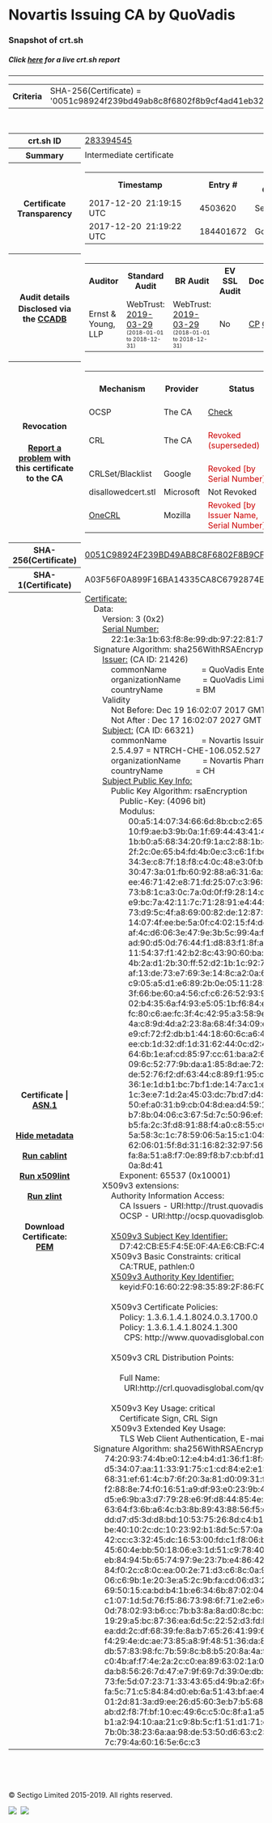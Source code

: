 # Novartis Issuing CA by QuoVadis
### Snapshot of crt.sh
##### Click [here](https://crt.sh/?q=0051C98924F239BD49AB8C8F6802F8B9CF4AD41EB3272F1A34C0CD6D61DCB3D4) for a live crt.sh report

---
<!DOCTYPE HTML PUBLIC "-//W3C//DTD HTML 4.0 Transitional//EN">
<HTML>

<BODY>

<TABLE>
  <TR>
    <TH class="outer">Criteria</TH>
    <TD class="outer">SHA-256(Certificate) = '0051c98924f239bd49ab8c8f6802f8b9cf4ad41eb3272f1a34c0cd6d61dcb3d4'</TD>
  </TR>
</TABLE>
<BR>
<TABLE>
  <TR>
    <TH class="outer">crt.sh ID</TH>
    <TD class="outer"><A href="?id=283394545">283394545</A></TD>
  </TR>
  <TR>
    <TH class="outer">Summary</TH>
    <TD class="outer">Intermediate certificate</TD>
  </TR>
  <TR>
    <TH class="outer">Certificate<BR>Transparency</TH>
    <TD class="outer">
<TABLE class="options" style="margin-left:0px">
  <TR>
    <TH>Timestamp</TH>
    <TH>Entry #</TH>
    <TH>Log Operator</TH>
    <TH>Log URL</TH>
  </TR>
  <TR>
    <TD>2017-12-20&nbsp; <FONT class="small">21:19:15 UTC</FONT></TD>
    <TD>4503620</TD>
    <TD>Sectigo</TD>
    <TD>https://dodo.ct.comodo.com</TD>
  </TR>
  <TR>
    <TD>2017-12-20&nbsp; <FONT class="small">21:19:22 UTC</FONT></TD>
    <TD>184401672</TD>
    <TD>Google</TD>
    <TD>https://ct.googleapis.com/rocketeer</TD>
  </TR>
</TABLE>
    </TD>
  </TR>
  <TR>
    <TH class="outer">Audit details<BR>
      <DIV class="small" style="padding-top:3px">Disclosed via the
        <A href="//ccadb-public.secure.force.com/mozilla/PublicAllIntermediateCerts" target="_blank">CCADB</A></DIV>
    </TH>
    <TD class="outer">
<TABLE class="options" style="margin-left:0px">
  <TR>
    <TH>Auditor</TH>
    <TH>Standard Audit</TH>
    <TH>BR Audit</TH>
    <TH>EV SSL Audit</TH>
    <TH>Documents</TH>
    <TH>CCADB</TH>
    <TH>Root Owner / Certificate</TH>
  </TR>
  <TR>
    <TD style="vertical-align:middle">Ernst & Young, LLP</TD>
    <TD>WebTrust:
      <A href="https://www.cpacanada.ca/generichandlers/CPACHandler.ashx?attachmentid=227627" target="_blank">2019-03-29</A>
      <BR><FONT style="font-size:8pt">(2018-01-01 to 2018-12-31)</FONT></TD>
    <TD>WebTrust:
      <A href="https://www.cpacanada.ca/generichandlers/CPACHandler.ashx?attachmentid=227628" target="_blank">2019-03-29</A>
      <BR><FONT style="font-size:8pt">(2018-01-01 to 2018-12-31)</FONT></TD>
    <TD>No    <TD>
      <A href="https://www.quovadisglobal.com/~/media/Files/Repository/QV_RCA1_RCA3_CPCPS_V4_25.ashx" target="blank">CP</A>
      <A href="https://www.quovadisglobal.com/~/media/Files/Repository/QV_RCA2_CPCPS_v2.5.ashx" target="blank">CPS</A>
    </TD>
    <TD><A href="//ccadb.force.com/0011J00001CqRRMQA3" target="_blank">0011J00001CqRRMQA3</A></TD>
    <TD><A href="/?id=8586094">QuoVadis</A></TD>
  </TR>
</TABLE>
    </TD>
  </TR>
  <TR>
    <TH class="outer">Revocation<BR><BR>
      <DIV class="small" style="padding-top:3px"><A href="?id=283394545&opt=problemreporting">Report a problem</A> with<BR>this certificate to the CA</DIV></TH>
    <TD class="outer">
      <TABLE class="options" style="margin-left:0px">
        <TR>
          <TH>Mechanism</TH>
          <TH>Provider</TH>
          <TH>Status</TH>
          <TH>Revocation Date</TH>
          <TH>Last Observed in CRL</TH>
          <TH>Last Checked <SPAN style="color:#CC0000;vertical-align:middle;font-size:70%;font-weight:normal">(Error)</SPAN></TH>
        </TR>
        <TR>
          <TD>OCSP</TD>
          <TD>The CA</TD>
          <TD><A href="?id=283394545&opt=ocsp">Check</A></TD>
          <TD><SPAN style="color:#888888">?</SPAN></TD>
          <TD><SPAN style="color:#888888">n/a</SPAN></TD>
          <TD><SPAN style="color:#888888">?</SPAN></TD>
        </TR>
        <TR>
          <TD>CRL</TD>
          <TD>The CA</TD>
          <TD><SPAN style="color:#CC0000">Revoked (superseded)</SPAN></TD><TD>2019-09-23&nbsp; <FONT class="small">17:51:21 UTC</FONT></TD><TD>2019-12-04&nbsp; <FONT class="small">09:04:49 UTC</FONT></TD><TD>2019-12-04&nbsp; <FONT class="small">17:05:19 UTC</FONT></TD>
        </TR>
        <TR>
          <TD>CRLSet/Blacklist</TD>
          <TD>Google</TD>
          <TD><SPAN style="color:#CC0000">Revoked [by Serial Number]</SPAN></TD>
          <TD><SPAN style="color:#888888">n/a</SPAN></TD>
          <TD><SPAN style="color:#888888">n/a</SPAN></TD>
          <TD><SPAN style="color:#888888">n/a</SPAN></TD>
        </TR>
        <TR>
          <TD>disallowedcert.stl</TD>
          <TD>Microsoft</TD>
          <TD>Not Revoked</TD>
          <TD><SPAN style="color:#888888">n/a</SPAN></TD>
          <TD><SPAN style="color:#888888">n/a</SPAN></TD>
          <TD><SPAN style="color:#888888">n/a</SPAN></TD>
        </TR>
        <TR>
          <TD><A href="/mozilla-onecrl" target="_blank">OneCRL</A></TD>
          <TD>Mozilla</TD>
          <TD><SPAN style="color:#CC0000">Revoked [by Issuer Name, Serial Number]</SPAN></TD><TD><SPAN style="color:#888888">Unknown</SPAN></TD>
          <TD><SPAN style="color:#888888">n/a</SPAN></TD>
          <TD><SPAN style="color:#888888">n/a</SPAN></TD>
        </TR>
      </TABLE>
    </TD>
  </TR>
  <TR>
    <TH class="outer">SHA-256(Certificate)</TH>
    <TD class="outer"><A href="//censys.io/certificates/0051c98924f239bd49ab8c8f6802f8b9cf4ad41eb3272f1a34c0cd6d61dcb3d4">0051C98924F239BD49AB8C8F6802F8B9CF4AD41EB3272F1A34C0CD6D61DCB3D4</A></TD>
  </TR>
  <TR>
    <TH class="outer">SHA-1(Certificate)</TH>
    <TD class="outer">A03F56F0A899F16BA14335CA8C6792874E5F749F</TD>
  </TR>
  <TR>
    <TH class="outer">Certificate | <A href="?asn1=283394545">ASN.1</A>
      <SPAN class="small"><BR>
      <BR><BR><A href="?id=283394545&opt=nometadata">Hide metadata</A>
      <BR><BR><A href="?id=283394545&opt=cablint">Run cablint</A>
      <BR><BR><A href="?id=283394545&opt=x509lint">Run x509lint</A>
      <BR><BR><A href="?id=283394545&opt=zlint">Run zlint</A>
      <BR><BR><BR>Download Certificate: <A href="?d=283394545">PEM</A>
      </SPAN>
    </TH>
    <TD class="text"><A href="?d=283394545">Certificate:</A><BR>&nbsp;&nbsp;&nbsp;&nbsp;Data:<BR>&nbsp;&nbsp;&nbsp;&nbsp;&nbsp;&nbsp;&nbsp;&nbsp;Version:&nbsp;3&nbsp;(0x2)<BR>&nbsp;&nbsp;&nbsp;&nbsp;&nbsp;&nbsp;&nbsp;&nbsp;<A href="?serial=221e3a1b63f88e99db9722817568af1cc453546d">Serial&nbsp;Number:</A><BR>&nbsp;&nbsp;&nbsp;&nbsp;&nbsp;&nbsp;&nbsp;&nbsp;&nbsp;&nbsp;&nbsp;&nbsp;22:1e:3a:1b:63:f8:8e:99:db:97:22:81:75:68:af:1c:c4:53:54:6d<BR>&nbsp;&nbsp;&nbsp;&nbsp;Signature&nbsp;Algorithm:&nbsp;sha256WithRSAEncryption<BR>&nbsp;&nbsp;&nbsp;&nbsp;&nbsp;&nbsp;&nbsp;&nbsp;<A href="?caid=21426">Issuer:</A> <SPAN class="small">(CA ID: 21426)</SPAN><BR>&nbsp;&nbsp;&nbsp;&nbsp;&nbsp;&nbsp;&nbsp;&nbsp;&nbsp;&nbsp;&nbsp;&nbsp;commonName&nbsp;&nbsp;&nbsp;&nbsp;&nbsp;&nbsp;&nbsp;&nbsp;&nbsp;&nbsp;&nbsp;&nbsp;&nbsp;&nbsp;&nbsp;&nbsp;=&nbsp;QuoVadis&nbsp;Enterprise&nbsp;Trust&nbsp;CA&nbsp;3&nbsp;G3<BR>&nbsp;&nbsp;&nbsp;&nbsp;&nbsp;&nbsp;&nbsp;&nbsp;&nbsp;&nbsp;&nbsp;&nbsp;organizationName&nbsp;&nbsp;&nbsp;&nbsp;&nbsp;&nbsp;&nbsp;&nbsp;&nbsp;&nbsp;=&nbsp;QuoVadis&nbsp;Limited<BR>&nbsp;&nbsp;&nbsp;&nbsp;&nbsp;&nbsp;&nbsp;&nbsp;&nbsp;&nbsp;&nbsp;&nbsp;countryName&nbsp;&nbsp;&nbsp;&nbsp;&nbsp;&nbsp;&nbsp;&nbsp;&nbsp;&nbsp;&nbsp;&nbsp;&nbsp;&nbsp;&nbsp;=&nbsp;BM<BR>&nbsp;&nbsp;&nbsp;&nbsp;&nbsp;&nbsp;&nbsp;&nbsp;Validity<BR>&nbsp;&nbsp;&nbsp;&nbsp;&nbsp;&nbsp;&nbsp;&nbsp;&nbsp;&nbsp;&nbsp;&nbsp;Not&nbsp;Before:&nbsp;Dec&nbsp;19&nbsp;16:02:07&nbsp;2017&nbsp;GMT<BR>&nbsp;&nbsp;&nbsp;&nbsp;&nbsp;&nbsp;&nbsp;&nbsp;&nbsp;&nbsp;&nbsp;&nbsp;Not&nbsp;After&nbsp;:&nbsp;Dec&nbsp;17&nbsp;16:02:07&nbsp;2027&nbsp;GMT<BR>&nbsp;&nbsp;&nbsp;&nbsp;&nbsp;&nbsp;&nbsp;&nbsp;<A href="?caid=66321">Subject:</A> <SPAN class="small">(CA ID: 66321)</SPAN><BR>&nbsp;&nbsp;&nbsp;&nbsp;&nbsp;&nbsp;&nbsp;&nbsp;&nbsp;&nbsp;&nbsp;&nbsp;commonName&nbsp;&nbsp;&nbsp;&nbsp;&nbsp;&nbsp;&nbsp;&nbsp;&nbsp;&nbsp;&nbsp;&nbsp;&nbsp;&nbsp;&nbsp;&nbsp;=&nbsp;Novartis&nbsp;Issuing&nbsp;CA&nbsp;by&nbsp;QuoVadis<BR>&nbsp;&nbsp;&nbsp;&nbsp;&nbsp;&nbsp;&nbsp;&nbsp;&nbsp;&nbsp;&nbsp;&nbsp;2.5.4.97&nbsp;=&nbsp;NTRCH-CHE-106.052.527<BR>&nbsp;&nbsp;&nbsp;&nbsp;&nbsp;&nbsp;&nbsp;&nbsp;&nbsp;&nbsp;&nbsp;&nbsp;organizationName&nbsp;&nbsp;&nbsp;&nbsp;&nbsp;&nbsp;&nbsp;&nbsp;&nbsp;&nbsp;=&nbsp;Novartis&nbsp;Pharma&nbsp;AG<BR>&nbsp;&nbsp;&nbsp;&nbsp;&nbsp;&nbsp;&nbsp;&nbsp;&nbsp;&nbsp;&nbsp;&nbsp;countryName&nbsp;&nbsp;&nbsp;&nbsp;&nbsp;&nbsp;&nbsp;&nbsp;&nbsp;&nbsp;&nbsp;&nbsp;&nbsp;&nbsp;&nbsp;=&nbsp;CH<BR>&nbsp;&nbsp;&nbsp;&nbsp;&nbsp;&nbsp;&nbsp;&nbsp;<A href="?spkisha256=68616810713945de1091454573815658090642a1767334f69783010ca8dc95b2">Subject&nbsp;Public&nbsp;Key&nbsp;Info:</A><BR>&nbsp;&nbsp;&nbsp;&nbsp;&nbsp;&nbsp;&nbsp;&nbsp;&nbsp;&nbsp;&nbsp;&nbsp;Public&nbsp;Key&nbsp;Algorithm:&nbsp;rsaEncryption<BR>&nbsp;&nbsp;&nbsp;&nbsp;&nbsp;&nbsp;&nbsp;&nbsp;&nbsp;&nbsp;&nbsp;&nbsp;&nbsp;&nbsp;&nbsp;&nbsp;Public-Key:&nbsp;(4096&nbsp;bit)<BR>&nbsp;&nbsp;&nbsp;&nbsp;&nbsp;&nbsp;&nbsp;&nbsp;&nbsp;&nbsp;&nbsp;&nbsp;&nbsp;&nbsp;&nbsp;&nbsp;Modulus:<BR>&nbsp;&nbsp;&nbsp;&nbsp;&nbsp;&nbsp;&nbsp;&nbsp;&nbsp;&nbsp;&nbsp;&nbsp;&nbsp;&nbsp;&nbsp;&nbsp;&nbsp;&nbsp;&nbsp;&nbsp;00:a5:14:07:34:66:6d:8b:cb:c2:65:b0:eb:f4:a0:<BR>&nbsp;&nbsp;&nbsp;&nbsp;&nbsp;&nbsp;&nbsp;&nbsp;&nbsp;&nbsp;&nbsp;&nbsp;&nbsp;&nbsp;&nbsp;&nbsp;&nbsp;&nbsp;&nbsp;&nbsp;10:f9:ae:b3:9b:0a:1f:69:44:43:41:4b:54:aa:cd:<BR>&nbsp;&nbsp;&nbsp;&nbsp;&nbsp;&nbsp;&nbsp;&nbsp;&nbsp;&nbsp;&nbsp;&nbsp;&nbsp;&nbsp;&nbsp;&nbsp;&nbsp;&nbsp;&nbsp;&nbsp;1b:b0:a5:68:34:20:f9:1a:c2:88:1b:4f:45:bf:ab:<BR>&nbsp;&nbsp;&nbsp;&nbsp;&nbsp;&nbsp;&nbsp;&nbsp;&nbsp;&nbsp;&nbsp;&nbsp;&nbsp;&nbsp;&nbsp;&nbsp;&nbsp;&nbsp;&nbsp;&nbsp;2f:2c:0e:65:b4:fd:4b:0e:c3:c6:1f:be:43:aa:95:<BR>&nbsp;&nbsp;&nbsp;&nbsp;&nbsp;&nbsp;&nbsp;&nbsp;&nbsp;&nbsp;&nbsp;&nbsp;&nbsp;&nbsp;&nbsp;&nbsp;&nbsp;&nbsp;&nbsp;&nbsp;34:3e:c8:7f:18:f8:c4:0c:48:e3:0f:ba:b6:7a:17:<BR>&nbsp;&nbsp;&nbsp;&nbsp;&nbsp;&nbsp;&nbsp;&nbsp;&nbsp;&nbsp;&nbsp;&nbsp;&nbsp;&nbsp;&nbsp;&nbsp;&nbsp;&nbsp;&nbsp;&nbsp;30:47:3a:01:fb:60:92:88:a6:31:6a:83:0e:5c:c5:<BR>&nbsp;&nbsp;&nbsp;&nbsp;&nbsp;&nbsp;&nbsp;&nbsp;&nbsp;&nbsp;&nbsp;&nbsp;&nbsp;&nbsp;&nbsp;&nbsp;&nbsp;&nbsp;&nbsp;&nbsp;ee:46:71:42:e8:71:fd:25:07:c3:96:14:3d:a8:48:<BR>&nbsp;&nbsp;&nbsp;&nbsp;&nbsp;&nbsp;&nbsp;&nbsp;&nbsp;&nbsp;&nbsp;&nbsp;&nbsp;&nbsp;&nbsp;&nbsp;&nbsp;&nbsp;&nbsp;&nbsp;73:b8:1c:a3:0c:7a:0d:0f:f9:28:14:d9:19:22:16:<BR>&nbsp;&nbsp;&nbsp;&nbsp;&nbsp;&nbsp;&nbsp;&nbsp;&nbsp;&nbsp;&nbsp;&nbsp;&nbsp;&nbsp;&nbsp;&nbsp;&nbsp;&nbsp;&nbsp;&nbsp;e9:bc:7a:42:11:7c:71:28:91:e4:44:f0:46:ce:94:<BR>&nbsp;&nbsp;&nbsp;&nbsp;&nbsp;&nbsp;&nbsp;&nbsp;&nbsp;&nbsp;&nbsp;&nbsp;&nbsp;&nbsp;&nbsp;&nbsp;&nbsp;&nbsp;&nbsp;&nbsp;73:d9:5c:4f:a8:69:00:82:de:12:87:9e:75:89:b7:<BR>&nbsp;&nbsp;&nbsp;&nbsp;&nbsp;&nbsp;&nbsp;&nbsp;&nbsp;&nbsp;&nbsp;&nbsp;&nbsp;&nbsp;&nbsp;&nbsp;&nbsp;&nbsp;&nbsp;&nbsp;14:07:4f:ee:be:5a:0f:c4:02:15:f4:dd:68:d6:2c:<BR>&nbsp;&nbsp;&nbsp;&nbsp;&nbsp;&nbsp;&nbsp;&nbsp;&nbsp;&nbsp;&nbsp;&nbsp;&nbsp;&nbsp;&nbsp;&nbsp;&nbsp;&nbsp;&nbsp;&nbsp;af:4c:d6:06:3e:47:9e:3b:5c:99:4a:f8:7c:76:6e:<BR>&nbsp;&nbsp;&nbsp;&nbsp;&nbsp;&nbsp;&nbsp;&nbsp;&nbsp;&nbsp;&nbsp;&nbsp;&nbsp;&nbsp;&nbsp;&nbsp;&nbsp;&nbsp;&nbsp;&nbsp;ad:90:d5:0d:76:44:f1:d8:83:f1:8f:a1:03:75:93:<BR>&nbsp;&nbsp;&nbsp;&nbsp;&nbsp;&nbsp;&nbsp;&nbsp;&nbsp;&nbsp;&nbsp;&nbsp;&nbsp;&nbsp;&nbsp;&nbsp;&nbsp;&nbsp;&nbsp;&nbsp;11:54:37:f1:42:b2:8c:43:90:60:ba:fc:9b:7c:80:<BR>&nbsp;&nbsp;&nbsp;&nbsp;&nbsp;&nbsp;&nbsp;&nbsp;&nbsp;&nbsp;&nbsp;&nbsp;&nbsp;&nbsp;&nbsp;&nbsp;&nbsp;&nbsp;&nbsp;&nbsp;4b:2a:d1:2b:30:ff:52:d2:1b:1c:92:75:ff:79:61:<BR>&nbsp;&nbsp;&nbsp;&nbsp;&nbsp;&nbsp;&nbsp;&nbsp;&nbsp;&nbsp;&nbsp;&nbsp;&nbsp;&nbsp;&nbsp;&nbsp;&nbsp;&nbsp;&nbsp;&nbsp;af:13:de:73:e7:69:3e:14:8c:a2:0a:60:9b:7a:72:<BR>&nbsp;&nbsp;&nbsp;&nbsp;&nbsp;&nbsp;&nbsp;&nbsp;&nbsp;&nbsp;&nbsp;&nbsp;&nbsp;&nbsp;&nbsp;&nbsp;&nbsp;&nbsp;&nbsp;&nbsp;c9:05:a5:d1:e6:89:2b:0e:05:11:28:96:a6:d6:90:<BR>&nbsp;&nbsp;&nbsp;&nbsp;&nbsp;&nbsp;&nbsp;&nbsp;&nbsp;&nbsp;&nbsp;&nbsp;&nbsp;&nbsp;&nbsp;&nbsp;&nbsp;&nbsp;&nbsp;&nbsp;3f:66:be:60:a4:56:cf:c6:26:52:93:95:77:e5:cc:<BR>&nbsp;&nbsp;&nbsp;&nbsp;&nbsp;&nbsp;&nbsp;&nbsp;&nbsp;&nbsp;&nbsp;&nbsp;&nbsp;&nbsp;&nbsp;&nbsp;&nbsp;&nbsp;&nbsp;&nbsp;02:b4:35:6a:f4:93:e5:05:1b:f6:84:ed:49:a4:b6:<BR>&nbsp;&nbsp;&nbsp;&nbsp;&nbsp;&nbsp;&nbsp;&nbsp;&nbsp;&nbsp;&nbsp;&nbsp;&nbsp;&nbsp;&nbsp;&nbsp;&nbsp;&nbsp;&nbsp;&nbsp;fc:80:c6:ae:fc:3f:4c:42:95:a3:58:9e:92:e9:b0:<BR>&nbsp;&nbsp;&nbsp;&nbsp;&nbsp;&nbsp;&nbsp;&nbsp;&nbsp;&nbsp;&nbsp;&nbsp;&nbsp;&nbsp;&nbsp;&nbsp;&nbsp;&nbsp;&nbsp;&nbsp;4a:c8:9d:4d:a2:23:8a:68:4f:34:09:eb:52:b6:4f:<BR>&nbsp;&nbsp;&nbsp;&nbsp;&nbsp;&nbsp;&nbsp;&nbsp;&nbsp;&nbsp;&nbsp;&nbsp;&nbsp;&nbsp;&nbsp;&nbsp;&nbsp;&nbsp;&nbsp;&nbsp;e9:cf:72:f2:db:b1:44:18:60:6c:a6:47:60:8f:18:<BR>&nbsp;&nbsp;&nbsp;&nbsp;&nbsp;&nbsp;&nbsp;&nbsp;&nbsp;&nbsp;&nbsp;&nbsp;&nbsp;&nbsp;&nbsp;&nbsp;&nbsp;&nbsp;&nbsp;&nbsp;ee:cb:1d:32:df:1d:31:62:44:0c:d2:46:18:f9:ac:<BR>&nbsp;&nbsp;&nbsp;&nbsp;&nbsp;&nbsp;&nbsp;&nbsp;&nbsp;&nbsp;&nbsp;&nbsp;&nbsp;&nbsp;&nbsp;&nbsp;&nbsp;&nbsp;&nbsp;&nbsp;64:6b:1e:af:cd:85:97:cc:61:ba:a2:6e:a6:a2:d1:<BR>&nbsp;&nbsp;&nbsp;&nbsp;&nbsp;&nbsp;&nbsp;&nbsp;&nbsp;&nbsp;&nbsp;&nbsp;&nbsp;&nbsp;&nbsp;&nbsp;&nbsp;&nbsp;&nbsp;&nbsp;09:6c:52:77:9b:da:a1:85:8d:ae:72:ed:7d:cc:6a:<BR>&nbsp;&nbsp;&nbsp;&nbsp;&nbsp;&nbsp;&nbsp;&nbsp;&nbsp;&nbsp;&nbsp;&nbsp;&nbsp;&nbsp;&nbsp;&nbsp;&nbsp;&nbsp;&nbsp;&nbsp;de:52:76:f2:df:63:44:c8:89:f1:95:c9:92:a7:07:<BR>&nbsp;&nbsp;&nbsp;&nbsp;&nbsp;&nbsp;&nbsp;&nbsp;&nbsp;&nbsp;&nbsp;&nbsp;&nbsp;&nbsp;&nbsp;&nbsp;&nbsp;&nbsp;&nbsp;&nbsp;36:1e:1d:b1:bc:7b:f1:de:14:7a:c1:e7:73:f0:53:<BR>&nbsp;&nbsp;&nbsp;&nbsp;&nbsp;&nbsp;&nbsp;&nbsp;&nbsp;&nbsp;&nbsp;&nbsp;&nbsp;&nbsp;&nbsp;&nbsp;&nbsp;&nbsp;&nbsp;&nbsp;1c:3e:e7:1d:2a:45:03:dc:7b:d7:d4:72:a2:9d:d8:<BR>&nbsp;&nbsp;&nbsp;&nbsp;&nbsp;&nbsp;&nbsp;&nbsp;&nbsp;&nbsp;&nbsp;&nbsp;&nbsp;&nbsp;&nbsp;&nbsp;&nbsp;&nbsp;&nbsp;&nbsp;50:ef:a0:31:b9:cb:04:8d:ea:d4:59:1a:0e:c8:53:<BR>&nbsp;&nbsp;&nbsp;&nbsp;&nbsp;&nbsp;&nbsp;&nbsp;&nbsp;&nbsp;&nbsp;&nbsp;&nbsp;&nbsp;&nbsp;&nbsp;&nbsp;&nbsp;&nbsp;&nbsp;b7:8b:04:06:c3:67:5d:7c:50:96:ef:20:7f:a1:03:<BR>&nbsp;&nbsp;&nbsp;&nbsp;&nbsp;&nbsp;&nbsp;&nbsp;&nbsp;&nbsp;&nbsp;&nbsp;&nbsp;&nbsp;&nbsp;&nbsp;&nbsp;&nbsp;&nbsp;&nbsp;b5:fa:2c:3f:d8:91:88:f4:a0:c8:55:c0:79:7f:78:<BR>&nbsp;&nbsp;&nbsp;&nbsp;&nbsp;&nbsp;&nbsp;&nbsp;&nbsp;&nbsp;&nbsp;&nbsp;&nbsp;&nbsp;&nbsp;&nbsp;&nbsp;&nbsp;&nbsp;&nbsp;5a:58:3c:1c:78:59:06:5a:15:c1:04:5f:8d:c3:bc:<BR>&nbsp;&nbsp;&nbsp;&nbsp;&nbsp;&nbsp;&nbsp;&nbsp;&nbsp;&nbsp;&nbsp;&nbsp;&nbsp;&nbsp;&nbsp;&nbsp;&nbsp;&nbsp;&nbsp;&nbsp;62:06:01:5f:8d:31:16:82:32:97:56:c4:fd:62:94:<BR>&nbsp;&nbsp;&nbsp;&nbsp;&nbsp;&nbsp;&nbsp;&nbsp;&nbsp;&nbsp;&nbsp;&nbsp;&nbsp;&nbsp;&nbsp;&nbsp;&nbsp;&nbsp;&nbsp;&nbsp;fa:8a:51:a8:f7:0e:89:f8:b7:cb:bf:d1:93:f4:f8:<BR>&nbsp;&nbsp;&nbsp;&nbsp;&nbsp;&nbsp;&nbsp;&nbsp;&nbsp;&nbsp;&nbsp;&nbsp;&nbsp;&nbsp;&nbsp;&nbsp;&nbsp;&nbsp;&nbsp;&nbsp;0a:8d:41<BR>&nbsp;&nbsp;&nbsp;&nbsp;&nbsp;&nbsp;&nbsp;&nbsp;&nbsp;&nbsp;&nbsp;&nbsp;&nbsp;&nbsp;&nbsp;&nbsp;Exponent:&nbsp;65537&nbsp;(0x10001)<BR>&nbsp;&nbsp;&nbsp;&nbsp;&nbsp;&nbsp;&nbsp;&nbsp;X509v3&nbsp;extensions:<BR>&nbsp;&nbsp;&nbsp;&nbsp;&nbsp;&nbsp;&nbsp;&nbsp;&nbsp;&nbsp;&nbsp;&nbsp;Authority&nbsp;Information&nbsp;Access:&nbsp;<BR>&nbsp;&nbsp;&nbsp;&nbsp;&nbsp;&nbsp;&nbsp;&nbsp;&nbsp;&nbsp;&nbsp;&nbsp;&nbsp;&nbsp;&nbsp;&nbsp;CA&nbsp;Issuers&nbsp;-&nbsp;URI:http://trust.quovadisglobal.com/qventca3g3.crt<BR>&nbsp;&nbsp;&nbsp;&nbsp;&nbsp;&nbsp;&nbsp;&nbsp;&nbsp;&nbsp;&nbsp;&nbsp;&nbsp;&nbsp;&nbsp;&nbsp;OCSP&nbsp;-&nbsp;URI:http://ocsp.quovadisglobal.com<BR><BR>&nbsp;&nbsp;&nbsp;&nbsp;&nbsp;&nbsp;&nbsp;&nbsp;&nbsp;&nbsp;&nbsp;&nbsp;<A href="?ski=d742cbe5f45e0f4ae6cbfc42960f4f2e1897b83f">X509v3&nbsp;Subject&nbsp;Key&nbsp;Identifier:</A><BR>&nbsp;&nbsp;&nbsp;&nbsp;&nbsp;&nbsp;&nbsp;&nbsp;&nbsp;&nbsp;&nbsp;&nbsp;&nbsp;&nbsp;&nbsp;&nbsp;D7:42:CB:E5:F4:5E:0F:4A:E6:CB:FC:42:96:0F:4F:2E:18:97:B8:3F<BR>&nbsp;&nbsp;&nbsp;&nbsp;&nbsp;&nbsp;&nbsp;&nbsp;&nbsp;&nbsp;&nbsp;&nbsp;X509v3&nbsp;Basic&nbsp;Constraints:&nbsp;critical<BR>&nbsp;&nbsp;&nbsp;&nbsp;&nbsp;&nbsp;&nbsp;&nbsp;&nbsp;&nbsp;&nbsp;&nbsp;&nbsp;&nbsp;&nbsp;&nbsp;CA:TRUE,&nbsp;pathlen:0<BR>&nbsp;&nbsp;&nbsp;&nbsp;&nbsp;&nbsp;&nbsp;&nbsp;&nbsp;&nbsp;&nbsp;&nbsp;<A href="?ski=f01660229835892f86fccdd9871c0d63556d3a47">X509v3&nbsp;Authority&nbsp;Key&nbsp;Identifier:</A><BR>&nbsp;&nbsp;&nbsp;&nbsp;&nbsp;&nbsp;&nbsp;&nbsp;&nbsp;&nbsp;&nbsp;&nbsp;&nbsp;&nbsp;&nbsp;&nbsp;keyid:F0:16:60:22:98:35:89:2F:86:FC:CD:D9:87:1C:0D:63:55:6D:3A:47<BR><BR>&nbsp;&nbsp;&nbsp;&nbsp;&nbsp;&nbsp;&nbsp;&nbsp;&nbsp;&nbsp;&nbsp;&nbsp;X509v3&nbsp;Certificate&nbsp;Policies:&nbsp;<BR>&nbsp;&nbsp;&nbsp;&nbsp;&nbsp;&nbsp;&nbsp;&nbsp;&nbsp;&nbsp;&nbsp;&nbsp;&nbsp;&nbsp;&nbsp;&nbsp;Policy:&nbsp;1.3.6.1.4.1.8024.0.3.1700.0<BR>&nbsp;&nbsp;&nbsp;&nbsp;&nbsp;&nbsp;&nbsp;&nbsp;&nbsp;&nbsp;&nbsp;&nbsp;&nbsp;&nbsp;&nbsp;&nbsp;Policy:&nbsp;1.3.6.1.4.1.8024.1.300<BR>&nbsp;&nbsp;&nbsp;&nbsp;&nbsp;&nbsp;&nbsp;&nbsp;&nbsp;&nbsp;&nbsp;&nbsp;&nbsp;&nbsp;&nbsp;&nbsp;&nbsp;&nbsp;CPS:&nbsp;http://www.quovadisglobal.com/repository<BR><BR>&nbsp;&nbsp;&nbsp;&nbsp;&nbsp;&nbsp;&nbsp;&nbsp;&nbsp;&nbsp;&nbsp;&nbsp;X509v3&nbsp;CRL&nbsp;Distribution&nbsp;Points:&nbsp;<BR><BR>&nbsp;&nbsp;&nbsp;&nbsp;&nbsp;&nbsp;&nbsp;&nbsp;&nbsp;&nbsp;&nbsp;&nbsp;&nbsp;&nbsp;&nbsp;&nbsp;Full&nbsp;Name:<BR>&nbsp;&nbsp;&nbsp;&nbsp;&nbsp;&nbsp;&nbsp;&nbsp;&nbsp;&nbsp;&nbsp;&nbsp;&nbsp;&nbsp;&nbsp;&nbsp;&nbsp;&nbsp;URI:http://crl.quovadisglobal.com/qventca3g3.crl<BR><BR>&nbsp;&nbsp;&nbsp;&nbsp;&nbsp;&nbsp;&nbsp;&nbsp;&nbsp;&nbsp;&nbsp;&nbsp;X509v3&nbsp;Key&nbsp;Usage:&nbsp;critical<BR>&nbsp;&nbsp;&nbsp;&nbsp;&nbsp;&nbsp;&nbsp;&nbsp;&nbsp;&nbsp;&nbsp;&nbsp;&nbsp;&nbsp;&nbsp;&nbsp;Certificate&nbsp;Sign,&nbsp;CRL&nbsp;Sign<BR>&nbsp;&nbsp;&nbsp;&nbsp;&nbsp;&nbsp;&nbsp;&nbsp;&nbsp;&nbsp;&nbsp;&nbsp;X509v3&nbsp;Extended&nbsp;Key&nbsp;Usage:&nbsp;<BR>&nbsp;&nbsp;&nbsp;&nbsp;&nbsp;&nbsp;&nbsp;&nbsp;&nbsp;&nbsp;&nbsp;&nbsp;&nbsp;&nbsp;&nbsp;&nbsp;TLS&nbsp;Web&nbsp;Client&nbsp;Authentication,&nbsp;E-mail&nbsp;Protection,&nbsp;OCSP&nbsp;Signing<BR>&nbsp;&nbsp;&nbsp;&nbsp;Signature&nbsp;Algorithm:&nbsp;sha256WithRSAEncryption<BR>&nbsp;&nbsp;&nbsp;&nbsp;&nbsp;&nbsp;&nbsp;&nbsp;&nbsp;74:20:93:74:4b:e0:12:e4:b4:d1:36:f1:8f:e0:5c:52:4d:0e:<BR>&nbsp;&nbsp;&nbsp;&nbsp;&nbsp;&nbsp;&nbsp;&nbsp;&nbsp;d5:34:07:aa:11:33:91:75:c1:cd:84:e2:e1:12:1f:6b:95:96:<BR>&nbsp;&nbsp;&nbsp;&nbsp;&nbsp;&nbsp;&nbsp;&nbsp;&nbsp;68:31:ef:61:4c:b7:6f:20:3a:81:d0:09:31:f1:f0:13:e1:d2:<BR>&nbsp;&nbsp;&nbsp;&nbsp;&nbsp;&nbsp;&nbsp;&nbsp;&nbsp;f2:88:8e:74:f0:16:51:a9:df:93:e0:23:9b:43:24:7e:bd:b2:<BR>&nbsp;&nbsp;&nbsp;&nbsp;&nbsp;&nbsp;&nbsp;&nbsp;&nbsp;d5:e6:9b:a3:d7:79:28:e6:9f:d8:44:85:4e:2b:ab:cc:73:8f:<BR>&nbsp;&nbsp;&nbsp;&nbsp;&nbsp;&nbsp;&nbsp;&nbsp;&nbsp;63:64:f3:6b:a6:4c:b3:8b:89:43:88:56:f5:e3:65:06:0d:e7:<BR>&nbsp;&nbsp;&nbsp;&nbsp;&nbsp;&nbsp;&nbsp;&nbsp;&nbsp;dd:d7:d5:3d:d8:bd:10:53:75:26:8d:c4:b1:87:34:3c:d1:16:<BR>&nbsp;&nbsp;&nbsp;&nbsp;&nbsp;&nbsp;&nbsp;&nbsp;&nbsp;be:40:10:2c:dc:10:23:92:b1:8d:5c:57:0a:ad:e0:44:bf:66:<BR>&nbsp;&nbsp;&nbsp;&nbsp;&nbsp;&nbsp;&nbsp;&nbsp;&nbsp;42:cc:c3:32:45:dc:16:53:00:fd:c1:f8:06:bd:2d:fd:0f:61:<BR>&nbsp;&nbsp;&nbsp;&nbsp;&nbsp;&nbsp;&nbsp;&nbsp;&nbsp;45:60:4e:bb:50:18:06:e3:1d:51:c9:78:40:11:d5:7a:a4:25:<BR>&nbsp;&nbsp;&nbsp;&nbsp;&nbsp;&nbsp;&nbsp;&nbsp;&nbsp;eb:84:94:5b:65:74:97:9e:23:7b:e4:86:42:d9:e3:9a:b4:43:<BR>&nbsp;&nbsp;&nbsp;&nbsp;&nbsp;&nbsp;&nbsp;&nbsp;&nbsp;84:f0:2c:c8:0c:ea:00:2e:71:d3:c6:8c:0a:9d:96:da:c4:65:<BR>&nbsp;&nbsp;&nbsp;&nbsp;&nbsp;&nbsp;&nbsp;&nbsp;&nbsp;06:c6:9b:1e:20:3e:a5:2c:9b:fa:cd:06:d3:24:25:eb:c2:20:<BR>&nbsp;&nbsp;&nbsp;&nbsp;&nbsp;&nbsp;&nbsp;&nbsp;&nbsp;69:50:15:ca:bd:b4:1b:e6:34:6b:87:02:04:81:51:69:85:5e:<BR>&nbsp;&nbsp;&nbsp;&nbsp;&nbsp;&nbsp;&nbsp;&nbsp;&nbsp;c1:07:1d:5d:76:f5:86:73:98:6f:71:e2:e6:e6:b1:68:7a:26:<BR>&nbsp;&nbsp;&nbsp;&nbsp;&nbsp;&nbsp;&nbsp;&nbsp;&nbsp;0d:78:02:93:b6:cc:7b:b3:8a:8a:d0:8c:bc:63:f6:6a:cd:30:<BR>&nbsp;&nbsp;&nbsp;&nbsp;&nbsp;&nbsp;&nbsp;&nbsp;&nbsp;19:29:a5:bc:87:36:ea:6d:5c:22:52:d3:fd:bb:4a:78:9f:36:<BR>&nbsp;&nbsp;&nbsp;&nbsp;&nbsp;&nbsp;&nbsp;&nbsp;&nbsp;ea:dd:2c:df:68:39:fe:8a:b7:65:26:41:99:63:8b:4d:6e:12:<BR>&nbsp;&nbsp;&nbsp;&nbsp;&nbsp;&nbsp;&nbsp;&nbsp;&nbsp;f4:29:4e:dc:ae:73:85:a8:9f:48:51:36:da:8a:d3:58:fe:2c:<BR>&nbsp;&nbsp;&nbsp;&nbsp;&nbsp;&nbsp;&nbsp;&nbsp;&nbsp;db:57:83:98:fc:7b:59:8c:b8:b5:20:8a:4a:9d:a7:9e:14:98:<BR>&nbsp;&nbsp;&nbsp;&nbsp;&nbsp;&nbsp;&nbsp;&nbsp;&nbsp;c0:4b:af:f7:4e:2a:2c:c0:ea:89:63:02:1a:0d:a8:61:c2:dd:<BR>&nbsp;&nbsp;&nbsp;&nbsp;&nbsp;&nbsp;&nbsp;&nbsp;&nbsp;da:b8:56:26:7d:47:e7:9f:69:7d:39:0e:db:30:51:c9:f4:ed:<BR>&nbsp;&nbsp;&nbsp;&nbsp;&nbsp;&nbsp;&nbsp;&nbsp;&nbsp;73:fe:5d:07:23:71:33:43:65:d4:9b:a2:6f:c0:18:d5:6a:86:<BR>&nbsp;&nbsp;&nbsp;&nbsp;&nbsp;&nbsp;&nbsp;&nbsp;&nbsp;fa:5c:71:c5:84:84:d0:eb:6a:51:43:bf:ae:48:18:2e:1e:40:<BR>&nbsp;&nbsp;&nbsp;&nbsp;&nbsp;&nbsp;&nbsp;&nbsp;&nbsp;01:2d:81:3a:d9:ee:26:d5:60:3e:b7:b5:68:6c:89:07:e9:ad:<BR>&nbsp;&nbsp;&nbsp;&nbsp;&nbsp;&nbsp;&nbsp;&nbsp;&nbsp;ab:d2:f8:7f:bf:10:ec:49:6c:c5:0c:8f:a1:a5:ee:88:52:bc:<BR>&nbsp;&nbsp;&nbsp;&nbsp;&nbsp;&nbsp;&nbsp;&nbsp;&nbsp;b1:a2:94:10:aa:21:c9:8b:5c:f1:51:d1:71:ed:3f:81:a0:76:<BR>&nbsp;&nbsp;&nbsp;&nbsp;&nbsp;&nbsp;&nbsp;&nbsp;&nbsp;7b:0b:38:23:6a:aa:98:de:53:50:d6:63:c2:5a:30:2e:06:0b:<BR>&nbsp;&nbsp;&nbsp;&nbsp;&nbsp;&nbsp;&nbsp;&nbsp;&nbsp;7c:79:4a:60:16:5e:6c:c3<BR>    </TD>
  </TR>
</TABLE>

  <BR><BR><BR>

  <P class="copyright">&copy; Sectigo Limited 2015-2019. All rights reserved.</P>
  <DIV>
    <A href="https://sectigo.com/"><IMG src="/sectigo_s.png"></A>
    &nbsp;<A href="https://github.com/crtsh"><IMG src="/GitHub-Mark-32px.png"></A>
  </DIV>
</BODY>
</HTML>

